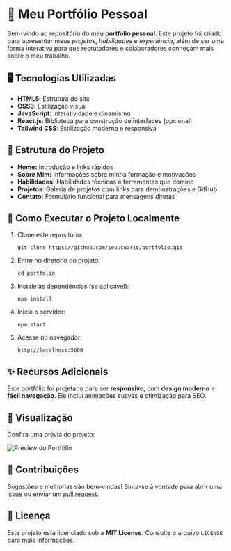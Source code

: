 <!DOCTYPE html>
<html lang="en">
<head>
    <meta charset="UTF-8">
    <meta name="viewport" content="width=device-width, initial-scale=1.0">
</head>
<body>
    <h1>🌟 Meu Portfólio Pessoal</h1>
    <p>
        Bem-vindo ao repositório do meu <strong>portfólio pessoal</strong>. Este projeto foi criado para apresentar meus
        <em>projetos</em>, <em>habilidades</em> e <em>experiência</em>, além de ser uma forma interativa para que
        recrutadores e colaboradores conheçam mais sobre o meu trabalho.
    </p>
    <h2>🖥 Tecnologias Utilizadas</h2>
    <ul>
        <li><strong>HTML5</strong>: Estrutura do site</li>
        <li><strong>CSS3</strong>: Estilização visual</li>
        <li><strong>JavaScript</strong>: Interatividade e dinamismo</li>
        <li><strong>React.js</strong>: Biblioteca para construção de interfaces (opcional)</li>
        <li><strong>Tailwind CSS</strong>: Estilização moderna e responsiva</li>
    </ul>
    <h2>📂 Estrutura do Projeto</h2>
    <ul>
        <li><strong>Home:</strong> Introdução e links rápidos</li>
        <li><strong>Sobre Mim:</strong> Informações sobre minha formação e motivações</li>
        <li><strong>Habilidades:</strong> Habilidades técnicas e ferramentas que domino</li>
        <li><strong>Projetos:</strong> Galeria de projetos com links para demonstrações e GitHub</li>
        <li><strong>Contato:</strong> Formulário funcional para mensagens diretas</li>
    </ul>
    <h2>🚀 Como Executar o Projeto Localmente</h2>
    <ol>
        <li>Clone este repositório:</li>
        <pre><code>git clone https://github.com/seuusuario/portfolio.git</code></pre>
        <li>Entre no diretório do projeto:</li>
        <pre><code>cd portfolio</code></pre>
        <li>Instale as dependências (se aplicável):</li>
        <pre><code>npm install</code></pre>
        <li>Inicie o servidor:</li>
        <pre><code>npm start</code></pre>
        <li>Acesse no navegador:</li>
        <pre><code>http://localhost:3000</code></pre>
    </ol>
    <h2>✨ Recursos Adicionais</h2>
    <p>Este portfólio foi projetado para ser <strong>responsivo</strong>, com <strong>design moderno</strong> e 
        <strong>fácil navegação</strong>. Ele inclui animações suaves e otimização para SEO.</p>
    <h2>📸 Visualização</h2>
    <p>Confira uma prévia do projeto:</p>
    <img src="caminho/para/imagem-preview.png" alt="Preview do Portfólio" style="max-width:100%; height:auto;">
    <h2>🤝 Contribuições</h2>
    <p>
        Sugestões e melhorias são bem-vindas! Sinta-se à vontade para abrir uma <a href="https://github.com/seuusuario/portfolio/issues">issue</a> ou enviar um <a href="https://github.com/seuusuario/portfolio/pulls">pull request</a>.
    </p>
    <h2>📜 Licença</h2>
    <p>Este projeto está licenciado sob a <strong>MIT License</strong>. Consulte o arquivo <code>LICENSE</code> para mais informações.</p>
</body>
</html>
